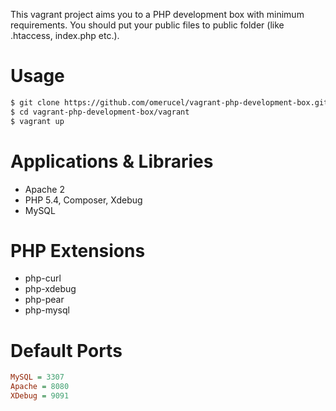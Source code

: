This vagrant project aims you to a PHP development box with minimum requirements. You should put your public files to public folder (like .htaccess, index.php etc.).

# Usage

```bash
$ git clone https://github.com/omerucel/vagrant-php-development-box.git
$ cd vagrant-php-development-box/vagrant
$ vagrant up
```

# Applications & Libraries

* Apache 2
* PHP 5.4, Composer, Xdebug
* MySQL

# PHP Extensions

* php-curl
* php-xdebug
* php-pear
* php-mysql

# Default Ports

```ini
MySQL = 3307
Apache = 8080
XDebug = 9091
```